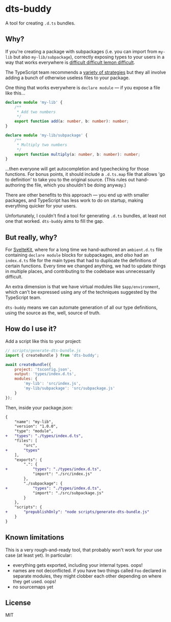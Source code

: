 # dts-buddy

A tool for creating `.d.ts` bundles.

## Why?

If you're creating a package with subpackages (i.e. you can import from `my-lib` but also `my-lib/subpackage`), correctly exposing types to your users in a way that works everywhere is [difficult difficult lemon difficult](https://www.youtube.com/watch?v=7mAFiPVs3tM).

The TypeScript team recommends a [variety of strategies](https://github.com/andrewbranch/example-subpath-exports-ts-compat/tree/main) but they all involve adding a bunch of otherwise useless files to your package.

One thing that works everywhere is `declare module` — if you expose a file like this...

```ts
declare module 'my-lib' {
	/**
	 * Add two numbers
	 */
	export function add(a: number, b: number): number;
}

declare module 'my-lib/subpackage' {
	/**
	 * Multiply two numbers
	 */
	export function multiply(a: number, b: number): number;
}
```

...then everyone will get autocompletion and typechecking for those functions. For bonus points, it should include a `.d.ts.map` file that allows 'go to definition' to take you to the original source. (This rules out hand-authoring the file, which you shouldn't be doing anyway.)

There are other benefits to this approach — you end up with smaller packages, and TypeScript has less work to do on startup, making everything quicker for your users.

Unfortunately, I couldn't find a tool for generating `.d.ts` bundles, at least not one that worked. `dts-buddy` aims to fill the gap.

## But really, why?

For [SvelteKit](https://kit.svelte.dev), where for a long time we hand-authored an `ambient.d.ts` file containing `declare module` blocks for subpackages, and _also_ had an `index.d.ts` file for the main types that had to duplicate the definitions of certain functions. Every time we changed anything, we had to update things in multiple places, and contributing to the codebase was unnecessarily difficult.

An extra dimension is that we have virtual modules like `$app/environment`, which can't be expressed using any of the techniques suggested by the TypeScript team.

`dts-buddy` means we can automate generation of all our type definitions, using the source as the, well, source of truth.

## How do I use it?

Add a script like this to your project:

```js
// scripts/generate-dts-bundle.js
import { createBundle } from 'dts-buddy';

await createBundle({
	project: 'tsconfig.json',
	output: 'types/index.d.ts',
	modules: {
		'my-lib': 'src/index.js',
		'my-lib/subpackage': 'src/subpackage.js'
	}
});
```

Then, inside your package.json:

```diff
{
	"name": "my-lib",
	"version": "1.0.0",
	"type": "module",
+	"types": "./types/index.d.ts",
	"files": [
		"src",
+		"types"
	],
	"exports": {
		".": {
+			"types": "./types/index.d.ts",
			"import": "./src/index.js"
		},
		"./subpackage": {
+			"types": "./types/index.d.ts",
			"import": "./src/subpackage.js"
		}
	},
	"scripts": {
+		"prepublishOnly": "node scripts/generate-dts-bundle.js"
	}
}
```

## Known limitations

This is a very rough-and-ready tool, that probably won't work for your use case (at least yet). In particular:

- everything gets exported, including your internal types. oops!
- names are not deconflicted. if you have two things called `Foo` declared in separate modules, they might clobber each other depending on where they get used. oops!
- no sourcemaps yet

## License

MIT
